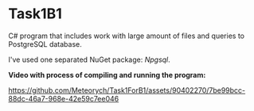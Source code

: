 # Task1B1
C# program that includes work with large amount of files and queries to PostgreSQL database.

I've used one separated NuGet package: _Npgsql_.

**Video with process of compiling and running the program:**

https://github.com/Meteorych/Task1ForB1/assets/90402270/7be99bcc-88dc-46a7-968e-42e59c7ee046

